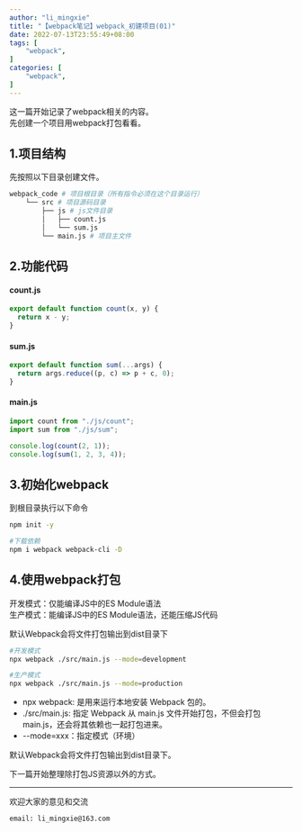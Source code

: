```yaml
---
author: "li_mingxie"
title: "【webpack笔记】webpack_初建项目(01)"
date: 2022-07-13T23:55:49+08:00
tags: [
    "webpack",
]
categories: [
    "webpack",
]
---
```


这一篇开始记录了webpack相关的内容。  
先创建一个项目用webpack打包看看。  
<!--more-->

## 1.项目结构

先按照以下目录创建文件。  

```bash
webpack_code # 项目根目录（所有指令必须在这个目录运行）
    └── src # 项目源码目录
        ├── js # js文件目录
        │   ├── count.js
        │   └── sum.js
        └── main.js # 项目主文件
```

## 2.功能代码

#### count.js

```js
export default function count(x, y) {
  return x - y;
}
```

#### sum.js

```js
export default function sum(...args) {
  return args.reduce((p, c) => p + c, 0);
}
```

#### main.js

```js
import count from "./js/count";
import sum from "./js/sum";

console.log(count(2, 1));
console.log(sum(1, 2, 3, 4));
```  

## 3.初始化webpack

到根目录执行以下命令

```bash
npm init -y

#下载依赖
npm i webpack webpack-cli -D
```

## 4.使用webpack打包

开发模式：仅能编译JS中的ES Module语法  
生产模式：能编译JS中的ES Module语法，还能压缩JS代码  

默认Webpack会将文件打包输出到dist目录下  

```bash
#开发模式
npx webpack ./src/main.js --mode=development

#生产模式
npx webpack ./src/main.js --mode=production
```

* npx webpack: 是用来运行本地安装 Webpack 包的。  
* ./src/main.js: 指定 Webpack 从 main.js 文件开始打包，不但会打包 main.js，还会将其依赖也一起打包进来。  
* --mode=xxx：指定模式（环境）  

默认Webpack会将文件打包输出到dist目录下。

下一篇开始整理除打包JS资源以外的方式。

----------------------------------------------

欢迎大家的意见和交流

`email: li_mingxie@163.com`
